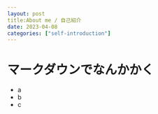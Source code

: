 ```yaml
---
layout: post
title:About me / 自己紹介
date: 2023-04-08
categories: ["self-introduction"]
---
```


# マークダウンでなんかかく

- a
- b
- c 